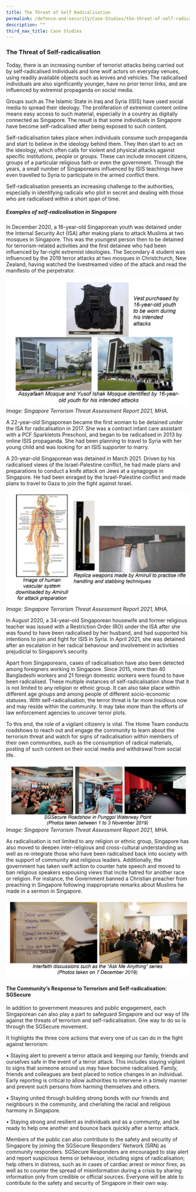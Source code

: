 ```yaml
---
title: The Threat of Self Radicalisation
permalink: /defence-and-security/Case-Studies/the-threat-of-self-radicalisation
description: ""
third_nav_title: Case Studies
---
```


### The Threat of Self-radicalisation

Today, there is an increasing number of terrorist attacks being carried out by self-radicalised individuals and lone wolf actors on everyday venues, using readily available objects such as knives and vehicles. The radicalised individuals are also significantly younger, have no prior terror links, and are influenced by extremist propaganda on social media. 

Groups such as The Islamic State in Iraq and Syria (ISIS) have used social media to spread their ideology. The proliferation of extremist content online means easy access to such material, especially in a country as digitally connected as Singapore. The result is that some individuals in Singapore have become self-radicalised after being exposed to such content.

Self-radicalisation takes place when individuals consume such propaganda and start to believe in the ideology behind them. They then start to act on the ideology, which often calls for violent and physical attacks against specific institutions, people or groups. These can include innocent citizens, groups of a particular religious faith or even the government. Through the years, a small number of Singaporeans influenced by ISIS teachings have even travelled to Syria to participate in the armed conflict there.

Self-radicalisation presents an increasing challenge to the authorities, especially in identifying radicals who plot in secret and dealing with those who are radicalised within a short span of time.

##### Examples of self-radicalisation in Singapore

In December 2020, a 16-year-old Singaporean youth was detained under the Internal Security Act (ISA) after making plans to attack Muslims at two mosques in Singapore. This was the youngest person then to be detained for terrorism-related activities and the first detainee who had been influenced by far-right extremist ideologies. The Secondary 4 student was influenced by the 2019 terror attacks at two mosques in Christchurch, New Zealand, having watched the livestreamed video of the attack and read the manifesto of the perpetrator. 

![](/images/Defence/Assyafaah%20Mosque%20and%20Yusof%20Ishak%20Mosque.png)
*Image: Singapore Terrorism Threat Assessment Report 2021, MHA.*

A 22-year-old Singaporean became the first woman to be detained under the ISA for radicalisation in 2017. She was a contract infant care assistant with a PCF Sparkletots Preschool, and began to be radicalised in 2013 by online ISIS propaganda. She had been planning to travel to Syria with her young child and was looking for an ISIS supporter to marry.

A 20-year-old Singaporean was detained in March 2021. Driven by his radicalised views of the Israel-Palestine conflict, he had made plans and preparations to conduct a knife attack on Jews at a synagogue in Singapore. He had been enraged by the Israel-Palestine conflict and made plans to travel to Gaza to join the fight against Israel.

![](/images/Defence/Replica%20weapons.png)
*Image: Singapore Terrorism Threat Assessment Report 2021, MHA.*

In August 2020, a 34-year-old Singaporean housewife and former religious teacher was issued with a Restriction Order (RO) under the ISA after she was found to have been radicalised by her husband, and had supported his intentions to join and fight for ISIS in Syria. In April 2021, she was detained after an escalation in her radical behaviour and involvement in activities prejudicial to Singapore’s security.

Apart from Singaporeans, cases of radicalisation have also been detected among foreigners working in Singapore. Since 2015, more than 40 Bangladeshi workers and 21 foreign domestic workers were found to have been radicalised.
These multiple instances of self-radicalisation show that it is not limited to any religion or ethnic group. It can also take place within different age groups and among people of different socio-economic statuses. With self-radicalisation, the terror threat is far more insidious now and may reside within the community. It may take more than the efforts of law enforcement agencies to uncover terror plots. 

To this end, the role of a vigilant citizenry is vital. The Home Team conducts roadshows to reach out and engage the community to learn about the terrorism threat and watch for signs of radicalisation within members of their own communities, such as the consumption of radical materials, posting of such content on their social media and withdrawal from social life.

![](/images/Defence/SGSecure%20roadshow.png)
*Image: Singapore Terrorism Threat Assessment Report 2021, MHA.*

As radicalisation is not limited to any religion or ethnic group, Singapore has also moved to deepen inter-religious and cross-cultural understanding as well as re-integrate those who have been radicalised back into society with the support of community and religious leaders. Additionally, the government has taken swift action to counter hate speech and moved to ban religious speakers espousing views that incite hatred for another race or religion. For instance, the Government banned a Christian preacher from preaching in Singapore following inappropriate remarks about Muslims he made in a sermon in Singapore. 

![](/images/Defence/Interfaith%20discussion%20sessions.png)

#### The Community’s Response to Terrorism and Self-radicalisation: SGSecure

In addition to government measures and public engagement, each Singaporean can also play a part to safeguard Singapore and our way of life against the threats of terrorism and self-radicalisation. One way to do so is through the SGSecure movement.

It highlights the three core actions that every one of us can do in the fight against terrorism:

•	Staying alert to prevent a terror attack and keeping our family, friends and ourselves safe in the event of a terror attack. This includes staying vigilant to signs that someone around us may have become radicalised. Family, friends and colleagues are best placed to notice changes in an individual. Early reporting is critical to allow authorities to intervene in a timely manner and prevent such persons from harming themselves and others.

•	Staying united through building strong bonds with our friends and neighbours in the community, and cherishing the racial and religious harmony in Singapore.

•	Staying strong and resilient as individuals and as a community, and be ready to help one another and bounce back quickly after a terror attack.

Members of the public can also contribute to the safety and security of Singapore by joining the SGSecure Responders’ Network (SRN) as community responders. SGSecure Responders are encouraged to stay alert and report suspicious items or behaviour, including signs of radicalisation; help others in distress, such as in cases of cardiac arrest or minor fires; as well as to counter the spread of misinformation during a crisis by sharing information only from credible or official sources. Everyone will be able to contribute to the safety and security of Singapore in their own way.